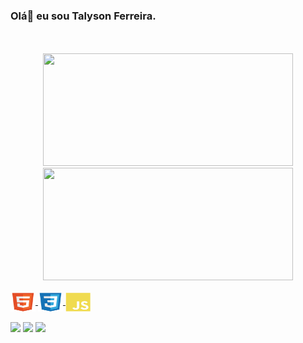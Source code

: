 ### Olá👋 eu sou **Talyson Ferreira**.
<br>
<br>
<div align="center">
  <a href="https://github.com/rafaballerini">
  <img height="180em" width="400em" src="https://github-readme-stats.vercel.app/api?username=Talyson-Ferreira&show_icons=true&theme=dracula&include_all_commits=true&count_private=true"/>
  <img height="180em" width="400em" src="https://github-readme-stats.vercel.app/api/top-langs/?username=Talyson-Ferreira&layout=compact&langs_count=7&theme=dracula"/>
</div>
<div style="display: inline_block"><br>
<img align="center" alt="Talyson-HTML" height="30" width="40" src="https://raw.githubusercontent.com/devicons/devicon/master/icons/html5/html5-original.svg">
<img align="center" alt="Talyson-CSS" height="30" width="40" src="https://raw.githubusercontent.com/devicons/devicon/master/icons/css3/css3-original.svg">
<img align="center" alt="Talyson-Js" height="30" width="40" src="https://raw.githubusercontent.com/devicons/devicon/master/icons/javascript/javascript-plain.svg">
</div>
<br>
<div>
<a href = "https://talyson-ferreira.github.io/contato/"><img src="https://img.shields.io/badge/-Gmail-%23333?style=for-the-badge&logo=gmail&logoColor=white" target="_blank"></a>
<a href="https://www.linkedin.com/in/talyson-ferreira-5a5682136/" target="_blank"><img src="https://img.shields.io/badge/-LinkedIn-%230077B5?style=for-the-badge&logo=linkedin&logoColor=white" target="_blank"></a> 
<a href="https://wa.me/5588992829644" target="_blank"><img src="https://img.shields.io/badge/WhatsApp-25D366?style=for-the-badge&logo=whatsapp&logoColor=white"></a>
</div>
